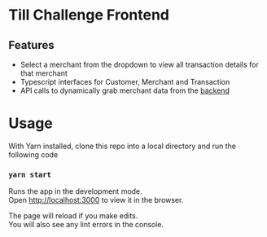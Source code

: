 # Till Challenge Frontend
## Features
- Select a merchant from the dropdown to view all transaction details for that merchant
- Typescript interfaces for Customer, Merchant and Transaction
- API calls to dynamically grab merchant data from the [backend](https://github.com/cHrdina/till-payments-backend)

# Usage

With Yarn installed, clone this repo into a local directory and run the following code

### `yarn start`

Runs the app in the development mode.\
Open [http://localhost:3000](http://localhost:3000) to view it in the browser.

The page will reload if you make edits.\
You will also see any lint errors in the console.
